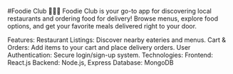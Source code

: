 #Foodie Club 🍔🍕🥗
Foodie Club is your go-to app for discovering local restaurants and ordering food for delivery! Browse menus, explore food options, and get your favorite meals delivered right to your door.

Features:
Restaurant Listings: Discover nearby eateries and menus.
Cart & Orders: Add items to your cart and place delivery orders.
User Authentication: Secure login/sign-up system.
Technologies:
Frontend: React.js
Backend: Node.js, Express
Database: MongoDB
